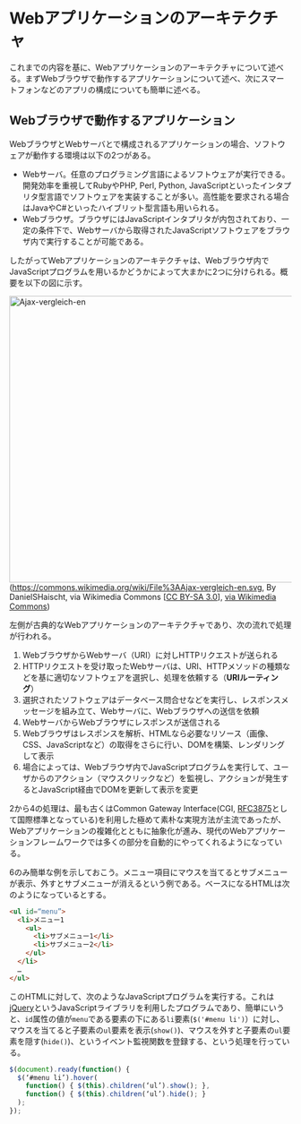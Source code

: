 # Webアプリケーションのアーキテクチャ

これまでの内容を基に、Webアプリケーションのアーキテクチャについて述べる。まずWebブラウザで動作するアプリケーションについて述べ、次にスマートフォンなどのアプリの構成についても簡単に述べる。

## Webブラウザで動作するアプリケーション

WebブラウザとWebサーバとで構成されるアプリケーションの場合、ソフトウェアが動作する環境は以下の2つがある。

* Webサーバ。任意のプログラミング言語によるソフトウェアが実行できる。開発効率を重視してRubyやPHP, Perl, Python, JavaScriptといったインタプリタ型言語でソフトウェアを実装することが多い。高性能を要求される場合はJavaやC#といったハイブリット型言語も用いられる。
* Webブラウザ。ブラウザにはJavaScriptインタプリタが内包されており、一定の条件下で、Webサーバから取得されたJavaScriptソフトウェアをブラウザ内で実行することが可能である。

したがってWebアプリケーションのアーキテクチャは、Webブラウザ内でJavaScriptプログラムを用いるかどうかによって大まかに2つに分けられる。概要を以下の図に示す。

<a title="By DanielSHaischt, via Wikimedia Commons [CC BY-SA 3.0 (http://creativecommons.org/licenses/by-sa/3.0)], via Wikimedia Commons" href="https://commons.wikimedia.org/wiki/File%3AAjax-vergleich-en.svg"><img width="512" alt="Ajax-vergleich-en" src="https://upload.wikimedia.org/wikipedia/commons/thumb/0/0b/Ajax-vergleich-en.svg/512px-Ajax-vergleich-en.svg.png"/></a>
(https://commons.wikimedia.org/wiki/File%3AAjax-vergleich-en.svg, By DanielSHaischt, via Wikimedia Commons [<a href="http://creativecommons.org/licenses/by-sa/3.0">CC BY-SA 3.0</a>], <a href="https://commons.wikimedia.org/wiki/File%3AAjax-vergleich-en.svg">via Wikimedia Commons</a>)

左側が古典的なWebアプリケーションのアーキテクチャであり、次の流れで処理が行われる。

1. WebブラウザからWebサーバ（URI）に対しHTTPリクエストが送られる
2. HTTPリクエストを受け取ったWebサーバは、URI、HTTPメソッドの種類などを基に適切なソフトウェアを選択し、処理を依頼する（**URIルーティング**）
3. 選択されたソフトウェアはデータベース問合せなどを実行し、レスポンスメッセージを組み立て、Webサーバに、Webブラウザへの送信を依頼
4. WebサーバからWebブラウザにレスポンスが送信される
5. Webブラウザはレスポンスを解析、HTMLなら必要なリソース（画像、CSS、JavaScriptなど）の取得をさらに行い、DOMを構築、レンダリングして表示
6. 場合によっては、Webブラウザ内でJavaScriptプログラムを実行して、ユーザからのアクション（マウスクリックなど）を監視し、アクションが発生するとJavaScript経由でDOMを更新して表示を変更

2から4の処理は、最も古くはCommon Gateway Interface(CGI, [RFC3875](https://tools.ietf.org/html/rfc3875)として国際標準となっている)を利用した極めて素朴な実現方法が主流であったが、Webアプリケーションの複雑化とともに抽象化が進み、現代のWebアプリケーションフレームワークでは多くの部分を自動的にやってくれるようになっている。

6のみ簡単な例を示しておこう。メニュー項目にマウスを当てるとサブメニューが表示、外すとサブメニューが消えるという例である。ベースになるHTMLは次のようになっているとする。

``` html
<ul id=“menu”>
  <li>メニュー1
    <ul>
      <li>サブメニュー1</li>
      <li>サブメニュー2</li>
    </ul>
  </li>
  …
</ul>
```

このHTMLに対して、次のようなJavaScriptプログラムを実行する。これは[jQuery](https://jquery.com/)というJavaScriptライブラリを利用したプログラムであり、簡単にいうと、`id`属性の値が`menu`である要素の下にある`li`要素(`$('#menu li')`）に対し、マウスを当てると子要素の`ul`要素を表示(`show()`)、マウスを外すと子要素の`ul`要素を隠す(`hide()`)、というイベント監視関数を登録する、という処理を行っている。

``` javascript
$(document).ready(function() {
  $(‘#menu li’).hover(
    function() { $(this).children(‘ul’).show(); },
    function() { $(this).children(‘ul’).hide(); }
  );
});
```